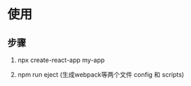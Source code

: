 # 使用

## 步骤 

1. npx create-react-app my-app  

2. npm run eject  (生成webpack等两个文件 config 和 scripts)
